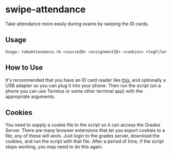 # swipe-attendance

Take attendance more easily during exams by swiping the ID cards.

## Usage

```
Usage: takeAttendance.rb <courseID> <assignmentID> <cookies> <logFile>
```

## How to Use

It's recommended that you have an ID card reader like [this](https://smile.amazon.com/2xhome-Magnetic-Registry-Register-Quickbook/dp/B00E85TH9I/ref=asc_df_B00E85TH9I/?tag=hyprod-20&linkCode=df0&hvadid=167140485757&hvpos=&hvnetw=g&hvrand=17502797304766973073&hvpone=&hvptwo=&hvqmt=&hvdev=c&hvdvcmdl=&hvlocint=&hvlocphy=9007733&hvtargid=pla-306946219383&psc=1), and optionally a USB adapter so you can plug it into your phone.  Then run the script (on a phone you can use Termius or some other terminal app) with the appropriate arguments.

## Cookies

You need to supply a cookie file to the script so it can access the Grades Server.  There are many browser extensions that let you export cookies to a file, any of these will work.  Just login to the grades server, download the cookies, and run the script with that file.  After a period of time, if the script stops working, you may need to do this again.
